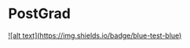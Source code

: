 # PostGrad
[!\[alt text\](https://img.shields.io/badge/blue-test-blue)](https://github.com/333xAndy/PostGrad.git)
